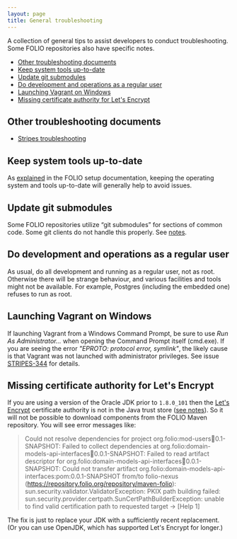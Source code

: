 ```yaml
---
layout: page
title: General troubleshooting
---
```


A collection of general tips to assist developers to conduct troubleshooting.
Some FOLIO repositories also have specific notes.

<!-- ../../okapi/doc/md2toc -l 2 -h 3 troubleshooting.md -->
* [Other troubleshooting documents](#other-troubleshooting-documents)
* [Keep system tools up-to-date](#keep-system-tools-up-to-date)
* [Update git submodules](#update-git-submodules)
* [Do development and operations as a regular user](#do-development-and-operations-as-a-regular-user)
* [Launching Vagrant on Windows](#launching-vagrant-on-windows)
* [Missing certificate authority for Let's Encrypt](#missing-certificate-authority-for-lets-encrypt)

## Other troubleshooting documents

* [Stripes troubleshooting](https://github.com/folio-org/stripes-core/blob/master/doc/troubleshooting.md)

## Keep system tools up-to-date

As [explained](setup#up-to-date) in the FOLIO setup documentation,
keeping the operating system and tools up-to-date will generally help to
avoid issues.

## Update git submodules

Some FOLIO repositories utilize “git submodules” for sections of common code.
Some git clients do not handle this properly.
See [notes](setup#update-git-submodules).

## Do development and operations as a regular user

As usual, do all development and running as a regular user, not as root.
Otherwise there will be strange behaviour, and various facilities and
tools might not be available.
For example, Postgres (including the embedded one) refuses to run as root.

## Launching Vagrant on Windows

If launching Vagrant from a Windows Command Prompt, be sure to use _Run As Administrator..._
when opening the Command Prompt itself (cmd.exe).
If you are seeing the error _"EPROTO: protocol error, symlink"_, the likely cause is that
Vagrant was not launched with administrator privileges.
See issue [STRIPES-344](https://issues.folio.org/browse/STRIPES-344) for details.

## Missing certificate authority for Let's Encrypt

If you are using a version of the Oracle JDK prior to `1.8.0_101`
then the [Let's Encrypt](https://letsencrypt.org/)
certificate authority is not in the Java trust store
([see notes](https://stackoverflow.com/questions/34110426/does-java-support-lets-encrypt-certificate)).
So it will not be possible to download components from the FOLIO Maven
repository. You will see error messages like:

> Could not resolve dependencies for project org.folio:mod-users:jar:0.1-SNAPSHOT: Failed to collect dependencies at org.folio:domain-models-api-interfaces:jar:0.0.1-SNAPSHOT: Failed to read artifact descriptor for org.folio:domain-models-api-interfaces:jar:0.0.1-SNAPSHOT: Could not transfer artifact org.folio:domain-models-api-interfaces:pom:0.0.1-SNAPSHOT from/to folio-nexus (https://repository.folio.org/repository/maven-folio): sun.security.validator.ValidatorException: PKIX path building failed: sun.security.provider.certpath.SunCertPathBuilderException: unable to find valid certification path to requested target -> [Help 1]

The fix is just to replace your JDK with a sufficiently recent replacement.
(Or you can use OpenJDK, which has supported Let's Encrypt for longer.)
